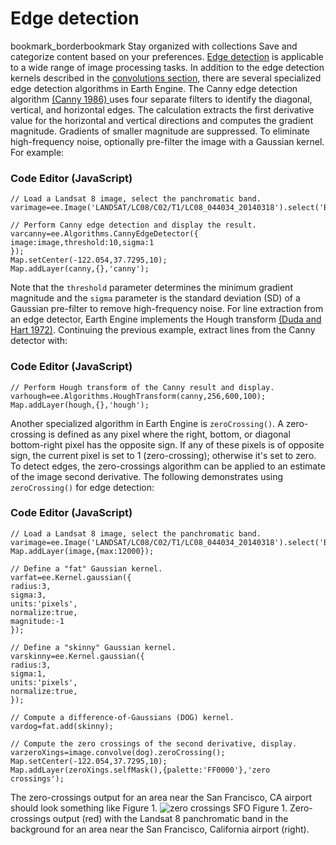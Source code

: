  
#  Edge detection
bookmark_borderbookmark Stay organized with collections  Save and categorize content based on your preferences. 
[Edge detection](http://en.wikipedia.org/wiki/Edge_detection) is applicable to a wide range of image processing tasks. In addition to the edge detection kernels described in the [ convolutions section](https://developers.google.com/earth-engine/guides/image_convolutions), there are several specialized edge detection algorithms in Earth Engine. The Canny edge detection algorithm [(Canny 1986) ](http://ieeexplore.ieee.org/xpls/abs_all.jsp?arnumber=4767851) uses four separate filters to identify the diagonal, vertical, and horizontal edges. The calculation extracts the first derivative value for the horizontal and vertical directions and computes the gradient magnitude. Gradients of smaller magnitude are suppressed. To eliminate high-frequency noise, optionally pre-filter the image with a Gaussian kernel. For example:
### Code Editor (JavaScript)
```
// Load a Landsat 8 image, select the panchromatic band.
varimage=ee.Image('LANDSAT/LC08/C02/T1/LC08_044034_20140318').select('B8');

// Perform Canny edge detection and display the result.
varcanny=ee.Algorithms.CannyEdgeDetector({
image:image,threshold:10,sigma:1
});
Map.setCenter(-122.054,37.7295,10);
Map.addLayer(canny,{},'canny');
```

Note that the `threshold` parameter determines the minimum gradient magnitude and the `sigma` parameter is the standard deviation (SD) of a Gaussian pre-filter to remove high-frequency noise. For line extraction from an edge detector, Earth Engine implements the Hough transform [(Duda and Hart 1972)](http://dl.acm.org/citation.cfm?id=361242). Continuing the previous example, extract lines from the Canny detector with:
### Code Editor (JavaScript)
```
// Perform Hough transform of the Canny result and display.
varhough=ee.Algorithms.HoughTransform(canny,256,600,100);
Map.addLayer(hough,{},'hough');
```

Another specialized algorithm in Earth Engine is `zeroCrossing()`. A zero-crossing is defined as any pixel where the right, bottom, or diagonal bottom-right pixel has the opposite sign. If any of these pixels is of opposite sign, the current pixel is set to 1 (zero-crossing); otherwise it's set to zero. To detect edges, the zero-crossings algorithm can be applied to an estimate of the image second derivative. The following demonstrates using `zeroCrossing()` for edge detection:
### Code Editor (JavaScript)
```
// Load a Landsat 8 image, select the panchromatic band.
varimage=ee.Image('LANDSAT/LC08/C02/T1/LC08_044034_20140318').select('B8');
Map.addLayer(image,{max:12000});

// Define a "fat" Gaussian kernel.
varfat=ee.Kernel.gaussian({
radius:3,
sigma:3,
units:'pixels',
normalize:true,
magnitude:-1
});

// Define a "skinny" Gaussian kernel.
varskinny=ee.Kernel.gaussian({
radius:3,
sigma:1,
units:'pixels',
normalize:true,
});

// Compute a difference-of-Gaussians (DOG) kernel.
vardog=fat.add(skinny);

// Compute the zero crossings of the second derivative, display.
varzeroXings=image.convolve(dog).zeroCrossing();
Map.setCenter(-122.054,37.7295,10);
Map.addLayer(zeroXings.selfMask(),{palette:'FF0000'},'zero crossings');
```

The zero-crossings output for an area near the San Francisco, CA airport should look something like Figure 1.
![zero crossings SFO](https://developers.google.com/static/earth-engine/images/Images_zero_crossings.png) Figure 1. Zero-crossings output (red) with the Landsat 8 panchromatic band in the background for an area near the San Francisco, California airport (right). 
